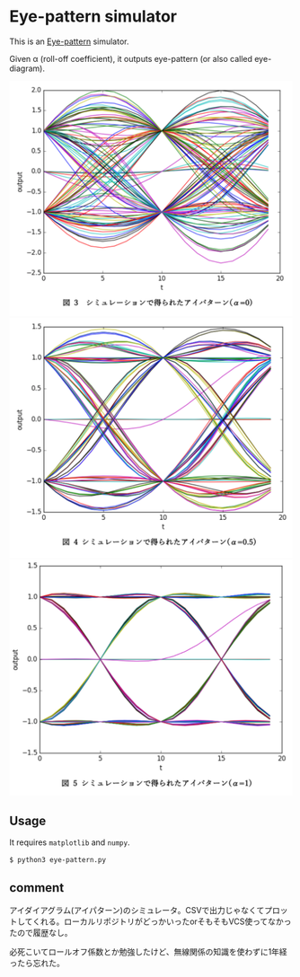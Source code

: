 # Eye-pattern simulator
This is an [Eye-pattern](https://en.wikipedia.org/wiki/Eye_pattern) simulator.  

Given α (roll-off coefficient), it outputs eye-pattern (or also called eye-diagram).

![graph1](sample_result_graph1.png "graph1")
![graph2](sample_result_graph2.png "graph2")
![graph3](sample_result_graph3.png "graph3")


## Usage
It requires `matplotlib` and `numpy`. 
```
$ python3 eye-pattern.py
```

## comment
アイダイアグラム(アイパターン)のシミュレータ。CSVで出力じゃなくてプロットしてくれる。ローカルリポジトリがどっかいったorそもそもVCS使ってなかったので履歴なし。  

必死こいてロールオフ係数とか勉強したけど、無線関係の知識を使わずに1年経ったら忘れた。
